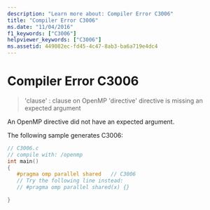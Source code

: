 ```yaml
---
description: "Learn more about: Compiler Error C3006"
title: "Compiler Error C3006"
ms.date: "11/04/2016"
f1_keywords: ["C3006"]
helpviewer_keywords: ["C3006"]
ms.assetid: 449082ec-fd45-4c47-8ab3-ba6a719e4dc4
---
```

# Compiler Error C3006

> 'clause' : clause on OpenMP 'directive' directive is missing an expected argument

An OpenMP directive did not have an expected argument.

The following sample generates C3006:

```c
// C3006.c
// compile with: /openmp
int main()
{
   #pragma omp parallel shared   // C3006
   // Try the following line instead:
   // #pragma omp parallel shared(x) {}

}
```
